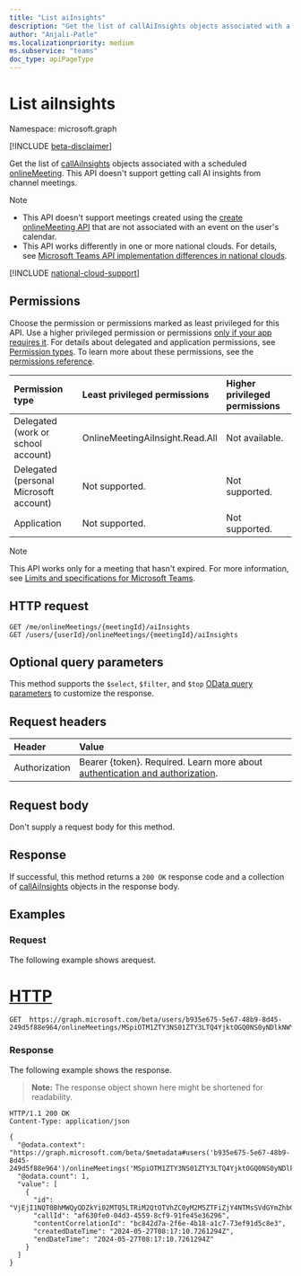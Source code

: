 ```yaml
---
title: "List aiInsights"
description: "Get the list of callAiInsights objects associated with a scheduled onlineMeeting."
author: "Anjali-Patle"
ms.localizationpriority: medium
ms.subservice: "teams"
doc_type: apiPageType
---
```


# List aiInsights

Namespace: microsoft.graph

[!INCLUDE [beta-disclaimer](../../includes/beta-disclaimer.md)]

Get the list of [callAiInsights](../resources/callaiinsight.md) objects associated with a scheduled [onlineMeeting](../resources/onlinemeeting.md). This API doesn't support getting call AI insights from channel meetings. 

> [!NOTE]
> * This API doesn't support meetings created using the [create onlineMeeting API](/graph/api/application-post-onlinemeetings) that are not associated with an event on the user's calendar.
> * This API works differently in one or more national clouds. For details, see [Microsoft Teams API implementation differences in national clouds](/graph/teamwork-national-cloud-differences).

[!INCLUDE [national-cloud-support](../../includes/global-only.md)]

## Permissions

Choose the permission or permissions marked as least privileged for this API. Use a higher privileged permission or permissions [only if your app requires it](/graph/permissions-overview#best-practices-for-using-microsoft-graph-permissions). For details about delegated and application permissions, see [Permission types](/graph/permissions-overview#permission-types). To learn more about these permissions, see the [permissions reference](/graph/permissions-reference).

| Permission type                        | Least privileged permissions    | Higher privileged permissions |
| :------------------------------------- | :------------------------------ | :---------------------------- |
| Delegated (work or school account)     | OnlineMeetingAiInsight.Read.All | Not available.                |
| Delegated (personal Microsoft account) | Not supported.                  | Not supported.                |
| Application                            | Not supported.                  | Not supported.                |

> [!NOTE]
> This API works only for a meeting that hasn't expired. For more information, see [Limits and specifications for Microsoft Teams](/microsoftteams/limits-specifications-teams#meeting-expiration).

## HTTP request

```http
GET /me/onlineMeetings/{meetingId}/aiInsights
GET /users/{userId}/onlineMeetings/{meetingId}/aiInsights
```

## Optional query parameters

This method supports the `$select`, `$filter`, and `$top`  [OData query parameters](/graph/query-parameters) to customize the response.

## Request headers

| Header       | Value |
|:---------------|:--------|
|Authorization|Bearer {token}. Required. Learn more about [authentication and authorization](/graph/auth/auth-concepts).|

## Request body

Don't supply a request body for this method.

## Response

If successful, this method returns a `200 OK` response code and a collection of [callAiInsights](../resources/callaiinsight.md) objects in the response body.

## Examples

### Request

The following example shows arequest.

# [HTTP](#tab/http)
<!-- {
  "blockType": "request",
  "name": "list_callAiInsights",
  "sampleKeys": ["b935e675-5e67-48b9-8d45-249d5f88e964", "MSpiOTM1ZTY3NS01ZTY3LTQ4YjktOGQ0NS0yNDlkNWY4OGU5NjQqMCoqMTk6bWVldGluZ19ZbU0zTnpJNU9USXRZakU0WlMwME1tUTNMVGt6TVRRdFkyWm1PRGRtWmpsaVptRTNAdGhyZWFkLnYy"]
}
-->
```msgraph-interactive
GET  https://graph.microsoft.com/beta/users/b935e675-5e67-48b9-8d45-249d5f88e964/onlineMeetings/MSpiOTM1ZTY3NS01ZTY3LTQ4YjktOGQ0NS0yNDlkNWY4OGU5NjQqMCoqMTk6bWVldGluZ19ZbU0zTnpJNU9USXRZakU0WlMwME1tUTNMVGt6TVRRdFkyWm1PRGRtWmpsaVptRTNAdGhyZWFkLnYy/aiInsights
```

### Response

The following example shows the response.

> **Note:** The response object shown here might be shortened for readability.

<!-- {
  "blockType": "response",
  "truncated": true,
  "@odata.type": "Collection(microsoft.graph.callAiInsights)"
}
-->

``` http
HTTP/1.1 200 OK
Content-Type: application/json

{
  "@odata.context": "https://graph.microsoft.com/beta/$metadata#users('b935e675-5e67-48b9-8d45-249d5f88e964')/onlineMeetings('MSpiOTM1ZTY3NS01ZTY3LTQ4YjktOGQ0NS0yNDlkNWY4OGU5NjQqMCoqMTk6bWVldGluZ19ZbU0zTnpJNU9USXRZakU0WlMwME1tUTNMVGt6TVRRdFkyWm1PRGRtWmpsaVptRTNAdGhyZWFkLnYy')/aiInsights",
  "@odata.count": 1,
  "value": [
    {
      "id": "VjEjI1NQT0BhMWQyODZkYi02MTQ5LTRiM2QtOTVhZC0yM2M5ZTFiZjY4NTMsSVdGYmZhbG5ma0tKWk4tLWhOY3ZCcnVNZ2s2YmdUTk1yTTI0MVd1Rm1jZk5SUG90U0FPbFNKdEZjcVpRM1hvYkZOWW5UYXJySVUyS2NnOVpNOENqa2cjIzExYzkxNjVmZi1hZTkyLTQ5YWYtODliNC00MTU1NTRhMzZhNTFhMWQyODZkYi02MTQ5LTRiM2QtOTVhZC0yM2M5ZTFiZjY4NTMwNDAwMDAwMDgyMDBFMDAwNzRDNUI3MTAxQTgyRTAwODAwMDAwMDAwMmRlMTE0NTdhZGU4ZGEwMTAwMDAwMDAwMDAwMDAwMDAxMDAwMDAwMGQ0ZjRmMjNlMzFkZDFmNDlhZjc5YTM3YjRlYmFlZGQy",
      "callId": "af630fe0-04d3-4559-8cf9-91fe45e36296",
      "contentCorrelationId": "bc842d7a-2f6e-4b18-a1c7-73ef91d5c8e3",
      "createdDateTime": "2024-05-27T08:17:10.7261294Z",
      "endDateTime": "2024-05-27T08:17:10.7261294Z"
    }
  ]
}
```
